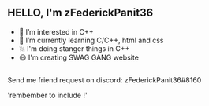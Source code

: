 HELLO, I'm zFederickPanit36
--
- 👀 I’m interested in C++
- 🌱 I’m currently learning C/C++, html and css
- 💥 I'm doing stanger things in C++
- 😃 I'm creating SWAG GANG website
## 
Send me friend request on discord: zFederickPanit36#8160

'rembember to include <iostream>!'
